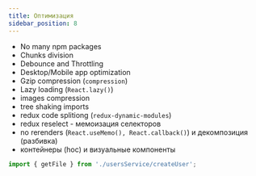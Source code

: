 ```yaml
---
title: Оптимизация
sidebar_position: 8
---
```


- No many npm packages
- Chunks division
- Debounce and Throttling
- Desktop/Mobile app optimization
- Gzip compression (`compression`)
- Lazy loading (`React.lazy()`)
- images compression
- tree shaking imports
- redux code splitiong (`redux-dynamic-modules`)
- redux reselect - мемоизация селекторов
- no rerenders (`React.useMemo(), React.callback()`) и декомпозиция (разбивка)
- контейнеры (hoc) и визуальные компоненты

```ts
import { getFile } from './usersService/createUser';
```
